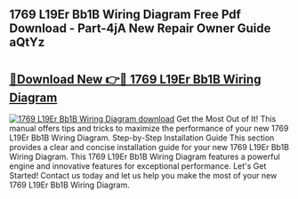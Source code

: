 ## 1769 L19Er Bb1B Wiring Diagram Free Pdf Download - Part-4jA New Repair Owner Guide aQtYz

# <h2><a href="http://dfursv.blite.top/?on=1769+L19Er+Bb1B+Wiring+Diagram">🔗Download New 👉🔴 1769 L19Er Bb1B Wiring Diagram</a></h2>

[![1769 L19Er Bb1B Wiring Diagram download](https://i.imgur.com/lujVjoI.png)](http://dfursv.blite.top/?on=1769+L19Er+Bb1B+Wiring+Diagram)
Get the Most Out of It! This manual offers tips and tricks to maximize the performance of your new 1769 L19Er Bb1B Wiring Diagram. Step-by-Step Installation Guide This section provides a clear and concise installation guide for your new 1769 L19Er Bb1B Wiring Diagram. This 1769 L19Er Bb1B Wiring Diagram features a powerful engine and innovative features for exceptional performance. Let's Get Started! Contact us today and let us help you make the most of your new 1769 L19Er Bb1B Wiring Diagram.
